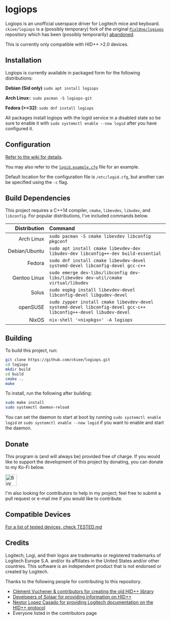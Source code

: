# logiops

Logiops is an unofficial userspace driver for Logitech mice and keyboard. 
`ckiee/logiops` is a (possibly temporary) fork of the original [`PixlOne/logiops`](https://github.com/PixlOne/logiops) 
repository which has been (possibly temporarily) [abandoned](https://github.com/PixlOne/logiops/issues/348).

This is currently only compatible with HID++ \>2.0 devices.

## Installation

Logiops is currently available in packaged form for the following distributions:

**Debian (Sid only)** `sudo apt install logiops`

**Arch Linux:**: `sudo pacman -S logiops-git`

**Fedora (>=32)**: `sudo dnf install logiops`

All packages install logiops with the logid service in a disabled state so be sure to enable it with `sudo systemctl enable --now logid` after you have configured it.

## Configuration
[Refer to the wiki for details](https://github.com/ckiee/logiops/wiki/Configuration).

You may also refer to the [`logid.example.cfg`](./logid.example.cfg) file for an example.

Default location for the configuration file is `/etc/logid.cfg`, but another can be specified using the `-c` flag.

## Build Dependencies

This project requires a C++14 compiler, `cmake`, `libevdev`, `libudev`, and `libconfig`. For popular distributions, I've included commands below.

| Distribution   | Command                                                                                                          |
|---------------:|:-----------------------------------------------------------------------------------------------------------------|
| Arch Linux    | `sudo pacman -S cmake libevdev libconfig pkgconf`                                                                |
| Debian/Ubuntu | `sudo apt install cmake libevdev-dev libudev-dev libconfig++-dev build-essential`                                |
| Fedora        | `sudo dnf install cmake libevdev-devel systemd-devel libconfig-devel gcc-c++`                                    |
| Gentoo Linux  | `sudo emerge dev-libs/libconfig dev-libs/libevdev dev-util/cmake virtual/libudev`                                |
| Solus         | `sudo eopkg install libevdev-devel libconfig-devel libgudev-devel`                                               |
| openSUSE      | `sudo zypper install cmake libevdev-devel systemd-devel libconfig-devel gcc-c++ libconfig++-devel libudev-devel` |
| NixOS         | `nix-shell '<nixpkgs>' -A logiops`                                                                               |


## Building

To build this project, run:

```bash
git clone https://github.com/ckiee/logiops.git
cd logiops
mkdir build
cd build
cmake ..
make
```

To install, run the following after building:
```bash
sudo make install
sudo systemctl daemon-reload
```

You can set the daemon to start at boot by running `sudo systemctl enable logid` or `sudo systemctl enable --now logid` if you want to enable and start the daemon.

## Donate
This program is (and will always be) provided free of charge. If you would like to support the development of this project by donating, you can donate to my Ko-Fi below.

<a href='https://ko-fi.com/R6R81QQ9M' target='_blank'><img height='36' style='border:0px;height:36px;' src='https://cdn.ko-fi.com/cdn/kofi1.png?v=2' border='0' alt='Buy Me a Coffee at ko-fi.com' /></a>

I'm also looking for contributors to help in my project; feel free to submit a pull request or e-mail me if you would like to contribute.

## Compatible Devices

[For a list of tested devices, check TESTED.md](TESTED.md)

## Credits

Logitech, Logi, and their logos are trademarks or registered trademarks of Logitech Europe S.A. and/or its affiliates in the United States and/or other countries. This software is an independent product that is not endorsed or created by Logitech.

Thanks to the following people for contributing to this repository.

- [Clément Vuchener & contributors for creating the old HID++ library](https://github.com/cvuchener/hidpp)
- [Developers of Solaar for providing information on HID++](https://github.com/pwr-Solaar/Solaar)
- [Nestor Lopez Casado for providing Logitech documentation on the HID++ protocol](http://drive.google.com/folderview?id=0BxbRzx7vEV7eWmgwazJ3NUFfQ28)
- Everyone listed in the contributors page
